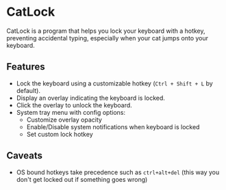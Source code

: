 # CatLock

CatLock is a program that helps you lock your keyboard with a hotkey, preventing accidental typing, especially when your cat jumps onto your keyboard.

## Features
- Lock the keyboard using a customizable hotkey (`Ctrl + Shift + L` by default).
- Display an overlay indicating the keyboard is locked.
- Click the overlay to unlock the keyboard.
- System tray menu with config options:
  - Customize overlay opacity
  - Enable/Disable system notifications when keyboard is locked
  - Set custom lock hotkey
## Caveats
- OS bound hotkeys take precedence such as `ctrl+alt+del` (this way you don't get locked out if something goes wrong)